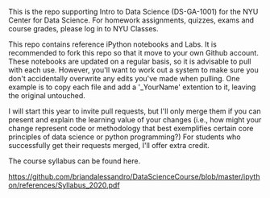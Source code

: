 This is the repo supporting Intro to Data Science (DS-GA-1001) for the NYU Center for Data Science. For homework assignments, quizzes, exams and course grades, please log in to NYU Classes.

This repo contains reference iPython notebooks and Labs. It is recommended to fork this repo so that it move to your own Github account. These notebooks are updated on a regular basis, so it is advisable to pull with each use. However, you'll want to work out a system to make sure you don't accidentally overwrite any edits you've made when pulling. One example is to copy each file and add a '_YourName' extention to it, leaving the original untouched. 

I will start this year to invite pull requests, but I'll only merge them if you can present and explain the learning value of your changes (i.e., how might your change represent code or methodology that best exemplifies certain core principles of data science or python programming?) For students who successfully get their requests merged, I'll offer extra credit.   

The course syllabus can be found here.

https://github.com/briandalessandro/DataScienceCourse/blob/master/ipython/references/Syllabus_2020.pdf
